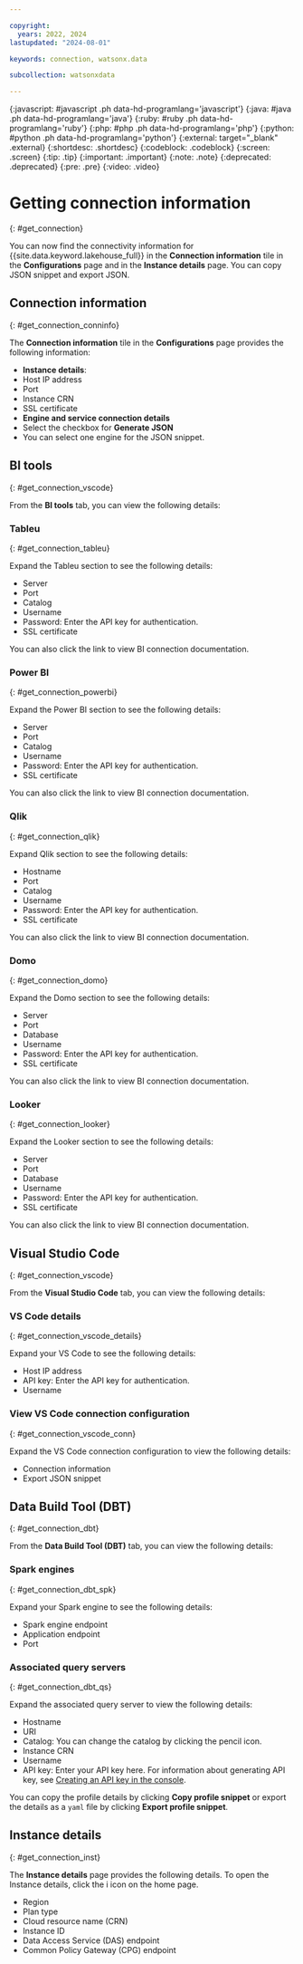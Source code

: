 ```yaml
---

copyright:
  years: 2022, 2024
lastupdated: "2024-08-01"

keywords: connection, watsonx.data

subcollection: watsonxdata

---
```


{:javascript: #javascript .ph data-hd-programlang='javascript'}
{:java: #java .ph data-hd-programlang='java'}
{:ruby: #ruby .ph data-hd-programlang='ruby'}
{:php: #php .ph data-hd-programlang='php'}
{:python: #python .ph data-hd-programlang='python'}
{:external: target="_blank" .external}
{:shortdesc: .shortdesc}
{:codeblock: .codeblock}
{:screen: .screen}
{:tip: .tip}
{:important: .important}
{:note: .note}
{:deprecated: .deprecated}
{:pre: .pre}
{:video: .video}

# Getting connection information
{: #get_connection}

You can now find the connectivity information for {{site.data.keyword.lakehouse_full}} in the **Connection information** tile in the **Configurations** page and in the **Instance details** page. You can copy JSON snippet and export JSON.

## Connection information
{: #get_connection_conninfo}

The **Connection information** tile in the **Configurations** page provides the following information:

   * **Instance details**:
   * Host IP address
   * Port
   * Instance CRN
   * SSL certificate
   * **Engine and service connection details**
   * Select the checkbox for **Generate JSON**
   * You can select one engine for the JSON snippet.

## BI tools
{: #get_connection_vscode}

From the **BI tools** tab, you can view the following details:

### Tableu
{: #get_connection_tableu}

Expand the Tableu section to see the following details:

* Server
* Port
* Catalog
* Username
* Password: Enter the API key for authentication.
* SSL certificate



You can also click the link to view BI connection documentation.

### Power BI
{: #get_connection_powerbi}

Expand the Power BI section to see the following details:

* Server
* Port
* Catalog
* Username
* Password: Enter the API key for authentication.
* SSL certificate

You can also click the link to view BI connection documentation.

### Qlik
{: #get_connection_qlik}

Expand Qlik section to see the following details:

* Hostname
* Port
* Catalog
* Username
* Password: Enter the API key for authentication.
* SSL certificate

You can also click the link to view BI connection documentation.

### Domo
{: #get_connection_domo}

Expand the Domo section to see the following details:

* Server
* Port
* Database
* Username
* Password: Enter the API key for authentication.
* SSL certificate

You can also click the link to view BI connection documentation.

### Looker
{: #get_connection_looker}

Expand the Looker section to see the following details:

* Server
* Port
* Database
* Username
* Password: Enter the API key for authentication.
* SSL certificate

You can also click the link to view BI connection documentation.

## Visual Studio Code
{: #get_connection_vscode}

From the **Visual Studio Code** tab, you can view the following details:

### VS Code details
{: #get_connection_vscode_details}

Expand your VS Code to see the following details:

* Host IP address
* API key: Enter the API key for authentication.
* Username

### View VS Code connection configuration
{: #get_connection_vscode_conn}

Expand the VS Code connection configuration to view the following details:

* Connection information
* Export JSON snippet

## Data Build Tool (DBT)
{: #get_connection_dbt}

From the **Data Build Tool (DBT)** tab, you can view the following details:



### Spark engines
{: #get_connection_dbt_spk}

Expand your Spark engine to see the following details:

* Spark engine endpoint
* Application endpoint
* Port

### Associated query servers
{: #get_connection_dbt_qs}

Expand the associated query server to view the following details:

* Hostname
* URI
* Catalog: You can change the catalog by clicking the pencil icon.
* Instance CRN
* Username
* API key: Enter your API key here. For information about generating API key, see [Creating an API key in the console](https://cloud.ibm.com/docs/account?topic=account-userapikey&interface=ui#create_user_key).

You can copy the profile details by clicking **Copy profile snippet** or export the details as a `yaml` file by clicking **Export profile snippet**.


## Instance details
{: #get_connection_inst}

The **Instance details** page provides the following details. To open the Instance details, click the i icon on the home page.

   * Region
   * Plan type
   * Cloud resource name (CRN)
   * Instance ID
   * Data Access Service (DAS) endpoint
   * Common Policy Gateway (CPG) endpoint
